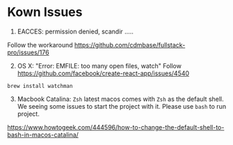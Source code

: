 # Kown Issues

1. EACCES: permission denied, scandir .....

Follow the workaround https://github.com/cdmbase/fullstack-pro/issues/176

2. OS X: "Error: EMFILE: too many open files, watch"
   Follow https://github.com/facebook/create-react-app/issues/4540

```
brew install watchman
```

3. Macbook Catalina: `Zsh` latest macos comes with `Zsh` as the default shell. We seeing some issues to start the project with it. Please use `bash` to run project.

https://www.howtogeek.com/444596/how-to-change-the-default-shell-to-bash-in-macos-catalina/
